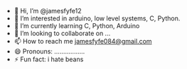 - 👋 Hi, I’m @jamesfyfe12
- 👀 I’m interested in arduino, low level systems, C, Python.
- 🌱 I’m currently learning C, Python, Arduino
- 💞️ I’m looking to collaborate on ...
- 📫 How to reach me jamesfyfe084@gmail.com
- 😄 Pronouns: .................
- ⚡ Fun fact: i hate beans

<!---
jamesfyfe12/jamesfyfe12 is a ✨ special ✨ repository because its `README.md` (this file) appears on your GitHub profile.
You can click the Preview link to take a look at your changes.
--->
